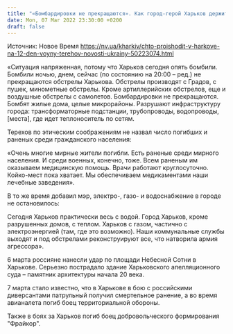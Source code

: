 ```yaml
---
title: "«Бомбардировки не прекращаются». Как город-герой Харьков держит оборону на 12 день войны — Терехов"
date: Mon, 07 Mar 2022 23:30:00 +0200
draft: false
---
```

Источник: Новое Время https://nv.ua/kharkiv/chto-proishodit-v-harkove-na-12-den-voyny-terehov-novosti-ukrainy-50223074.html


«Ситуация напряженная, потому что Харьков сегодня опять бомбили. Бомбили ночью, днем, сейчас (по состоянию на 20:00 – ред.) не прекращаются обстрелы Харькова. Обстрелы производят с Градов, с пушек, минометные обстрелы. Кроме артиллерийских обстрелов, еще и воздушные обстрелы с самолетов. Бомбардировки не прекращаются. Бомбят жилые дома, целые микрорайоны. Разрушают инфраструктуру города: трансформаторные подстанции, трубопроводы, водопроводы, [места], где идет теплоноситель по сетям.

Терехов по этическим соображениям не назвал число погибших и раненых среди гражданского населения:

«Очень многие мирные жители погибли. Есть раненые среди мирного населения. И среди военных, конечно, тоже. Всем раненым им оказываем медицинскую помощь. Врачи работают круглосуточно. Койко-мест пока хватает. Мы обеспечиваем медикаментами наши лечебные заведения».

В то же время добавил мэр, электро-, газо- и водоснабжение в городе не остановилось:

Сегодня Харьков практически весь с водой. Город Харьков, кроме разрушенных домов, с теплом. Харьков с газом, частично с электроэнергией (там, где это возможно). Наши коммунальные службы выходят и под обстрелами реконструируют все, что натворила армия агрессора».

6 марта россияне нанесли удар по площади Небесной Сотни в Харькове. Серьезно пострадало здание Харьковского апелляционного суда – памятник архитектуры начала 20 века.

7 марта стало известно, что в Харькове в бою с российскими диверсантами патрульный получил смертельное ранение, а во время авианалета погиб боец территориальной обороны.

Также в боях за Харьков погиб боец добровольческого формирования "Фрайкор".
